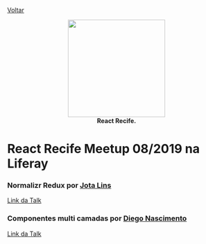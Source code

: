 [Voltar](README.md)

<p align="center">
<img src="https://i.imgur.com/xjiMBLy.png" height="224" /><br/>
  <span><b>React Recife.</b></span><br/>
</p>
  
# React Recife Meetup 08/2019 na Liferay

### Normalizr Redux por [Jota Lins](https://www.linkedin.com/in/joaopslins/)

[Link da Talk](https://speakerdeck.com/joaopslins/normalizing-redux-pt)

### Componentes multi camadas por [Diego Nascimento](https://www.linkedin.com/in/dnvs97/)

[Link da Talk](https://drive.google.com/open?id=1KTlYc3Sznn9qsRQJODa90rdAcdkD8Fkp)
